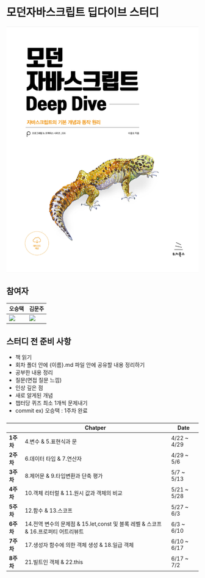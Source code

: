 # 모던자바스크립트 딥다이브 스터디

![deepdive](img/deepdive.png)

## 참여자

| 오승택                                                  | 김문주                                                       |
| ------------------------------------------------------- | ------------------------------------------------------------ |
| <img src="https://github.com/5wintaek.png" width="200"> | <img src="https://github.com/kimmoonju-102.png" width="200"> |

## 스터디 전 준비 사항

- 책 읽기
- 회차 폴더 안에 {이름}.md 파일 안에 공유할 내용 정리하기
- 공부한 내용 정리
- 질문(면접 질문 느낌)
- 인상 깊은 점
- 새로 알게된 개념
- 챕터당 퀴즈 최소 1개씩 문제내기
- commit ex) 오승택 : 1주차 완료

###

|           | Chatper                                                                             | Date        |
| --------- | ----------------------------------------------------------------------------------- | ----------- |
| **1주차** | 4.변수 & 5.표현식과 문                                                              | 4/22 ~ 4/29 |
| **2주차** | 6.데이터 타입 & 7.연산자                                                            | 4/29 ~ 5/6  |
| **3주차** | 8.제어문 & 9.타입변환과 단축 평가                                                   | 5/7 ~ 5/13  |
| **4주차** | 10.객체 리터럴 & 11.원시 값과 객체의 비교                                           | 5/21 ~ 5/28 |
| **5주차** | 12.함수 & 13.스코프                                                                 | 5/27 ~ 6/3  |
| **6주차** | 14.전역 변수의 문제점 & 15.let,const 및 블록 레벨 & 스코프 & 16.프로퍼티 어트리뷰트 | 6/3 ~ 6/10  |
| **7주차** | 17.생성자 함수에 의한 객체 생성 & 18.일급 객체                                      | 6/10 ~ 6/17 |
| **8주차** | 21.빌트인 객체 & 22.this                                                            | 6/17 ~ 7/2  |
